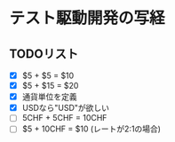 # テスト駆動開発の写経

## TODOリスト
- [x] $5 + $5 = $10
- [x] $5 + $15 = $20
- [x] 通貨単位を定義
- [x] USDなら"USD"が欲しい
- [ ] 5CHF + 5CHF = 10CHF
- [ ] $5 + 10CHF = $10 (レートが2:1の場合)
